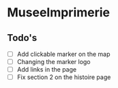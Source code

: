 # MuseeImprimerie

## Todo's 

- [ ] Add clickable marker on the map
- [ ] Changing the marker logo
- [ ] Add links in the page
- [ ] Fix section 2 on the histoire page